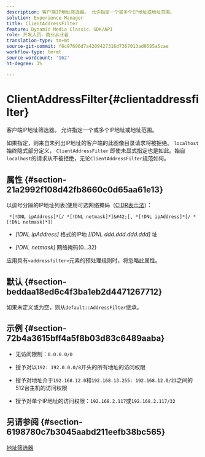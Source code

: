 ```yaml
---
description: 客户端IP地址筛选器。 允许指定一个或多个IP地址或地址范围。
solution: Experience Manager
title: ClientAddressFilter
feature: Dynamic Media Classic，SDK/API
role: 开发人员，商业从业者
translation-type: tm+mt
source-git-commit: f6c97606d7a4209427316d7367013ad9585a5cae
workflow-type: tm+mt
source-wordcount: '162'
ht-degree: 3%

---
```



# ClientAddressFilter{#clientaddressfilter}

客户端IP地址筛选器。 允许指定一个或多个IP地址或地址范围。

如果指定，则来自未列出IP地址的客户端的此图像目录请求将被拒绝。 `localhost` 始终隐式部分定义， `ClientAddressFilter` 即使未显式指定也是如此。始自`localhost`的请求从不被拒绝，无论`ClientAddressFilter`规范如何。

## 属性 {#section-21a2992f108d42fb8660c0d65aa61e13}

以逗号分隔的IP地址列表(使用可选网络掩码（[CIDR表示法](https://en.wikipedia.org/wiki/Classless_Inter-Domain_Routing#CIDR_notation)）：

` *[!DNL ipAddress]*[/ *[!DNL netmask]*]&#42;[, *[!DNL ipAddress]*[/ *[!DNL netmask]*]]`

* *[!DNL ipAddress]* 格式的IP地 *[!DNL ddd.ddd.ddd.ddd]* 址

* *[!DNL netmask]* 网络掩码(0...32)

应用具有`<addressfilter>`元素的预处理规则时，将忽略此属性。

## 默认 {#section-beddaa18ed6c4f3ba1eb2d4471267712}

如果未定义或为空，则从`default::AddressFilter`继承。

## 示例 {#section-72b4a3615bff4a5f8b03d83c6489aaba}

* 无访问限制：`0.0.0.0/0`
* 授予对以`192: 192.0.0.0/8`开头的所有地址的访问权限
* 授予对地址介于`192.168.12.0`和`192.168.13.255: 192.168.12.0/23`之间的512台主机的访问权限

* 授予对单个IP地址的访问权限：`192.168.2.117`或`192.168.2.117/32`

## 另请参阅 {#section-6198780c7b3045aabd211eefb38bc565}

[地址筛选器](../../../../../ir-api/material-cat/image-rendering-api-ref/c-ir-material-catalog/c-ir-attributes-reference/r-ir-clientaddressfilter.md#reference-52a541cec0b0424faf263d1fb4946b5f)
